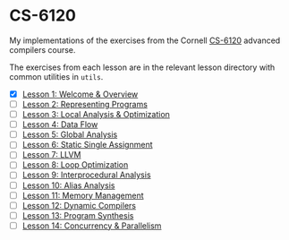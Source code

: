# CS-6120

My implementations of the exercises from the Cornell
[CS-6120](https://www.cs.cornell.edu/courses/cs6120/2022sp/) advanced compilers
course.

The exercises from each lesson are in the relevant lesson directory with
common utilities in `utils`.

- [x] [Lesson 1: Welcome & Overview](https://www.cs.cornell.edu/courses/cs6120/2022sp/lesson/1/)
- [ ] [Lesson 2: Representing Programs](https://www.cs.cornell.edu/courses/cs6120/2022sp/lesson/2/)
- [ ] [Lesson 3: Local Analysis & Optimization](https://www.cs.cornell.edu/courses/cs6120/2022sp/lesson/3/)
- [ ] [Lesson 4: Data Flow ](https://www.cs.cornell.edu/courses/cs6120/2022sp/lesson/4/)
- [ ] [Lesson 5: Global Analysis](https://www.cs.cornell.edu/courses/cs6120/2022sp/lesson/5/)
- [ ] [Lesson 6: Static Single Assignment](https://www.cs.cornell.edu/courses/cs6120/2022sp/lesson/6/)
- [ ] [Lesson 7: LLVM](https://www.cs.cornell.edu/courses/cs6120/2022sp/lesson/7/)
- [ ] [Lesson 8: Loop Optimization](https://www.cs.cornell.edu/courses/cs6120/2022sp/lesson/8/)
- [ ] [Lesson 9: Interprocedural Analysis](https://www.cs.cornell.edu/courses/cs6120/2022sp/lesson/9/)
- [ ] [Lesson 10: Alias Analysis](https://www.cs.cornell.edu/courses/cs6120/2022sp/lesson/10/)
- [ ] [Lesson 11: Memory Management](https://www.cs.cornell.edu/courses/cs6120/2022sp/lesson/11/)
- [ ] [Lesson 12: Dynamic Compilers](https://www.cs.cornell.edu/courses/cs6120/2022sp/lesson/12/)
- [ ] [Lesson 13: Program Synthesis](https://www.cs.cornell.edu/courses/cs6120/2022sp/lesson/13/)
- [ ] [Lesson 14: Concurrency & Parallelism](https://www.cs.cornell.edu/courses/cs6120/2022sp/lesson/14/)

